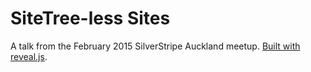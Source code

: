 # SiteTree-less Sites

A talk from the February 2015 SilverStripe Auckland meetup. [Built with reveal.js](http://lab.hakim.se/reveal-js/).

